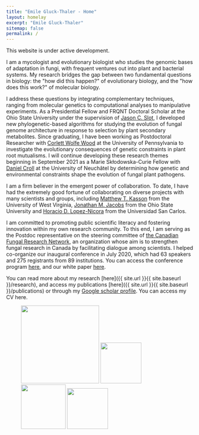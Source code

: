 ```yaml
---
title: "Emile Gluck-Thaler - Home"
layout: homelay
excerpt: "Emile Gluck-Thaler"
sitemap: false
permalink: /
---
```


This website is under active development.

I am a mycologist and evolutionary biologist who studies the genomic bases of adaptation in fungi, with frequent ventures out into plant and bacterial systems. My research bridges the gap between two fundamental questions in biology: the "how did this happen?" of evolutionary biology, and the "how does this work?" of molecular biology.

I address these questions by integrating complementary techniques, ranging from molecular genetics to computational analyses to manipulative experiments. As a Presidential Fellow and FRQNT Doctoral Scholar at the Ohio State University under the supervision of [Jason C. Slot](https://u.osu.edu/slot.1/), I developed new phylogenetic-based algorithms for studying the evolution of fungal genome architecture in response to selection by plant secondary metabolites. Since graduating, I have been working as Postdoctoral Researcher with [Corlett Wolfe Wood](https://www.the-wood-lab.net/) at the University of Pennsylvania to investigate the evolutionary consequences of genetic constraints in plant root mutualisms. I will continue developing these research themes beginning in September 2021 as a Marie Skłodowska-Curie Fellow with [Daniel Croll](http://www.pathogen-genomics.org/) at the University of Neuchâtel by determining how genetic and environmental constraints shape the evolution of fungal plant pathogens.

I am a firm believer in the emergent power of collaboration. To date, I have had the extremely good fortune of collaborating on diverse projects with many scientists and groups, including [Matthew T. Kasson](https://www.davis.wvu.edu/faculty-staff/directory/matthew-kasson) from the University of West Virginia, [Jonathan M. Jacobs](https://u.osu.edu/doctorjj/) from the Ohio State University and [Horacio D. Lopez-Nicora](https://scholar.google.com/citations?user=CV-mow8AAAAJ&hl=en) from the Universidad San Carlos.

I am committed to promoting public scientific literacy and fostering innovation within my own research community. To this end, I am serving as the Postdoc representative on the steering committee of [the Canadian Fungal Research Network](https://www.fungalresearch.ca/), an organization whose aim is to strengthen fungal research in Canada by facilitating dialogue among scientists. I helped co-organize our inaugural conference in July 2020, which had 63 speakers and 275 registrants from 89 institutions. You can access the conference program [here](https://www.fungalresearch.ca/uploads/2/3/5/6/23564534/canfunnet2020_schedule-final.pdf), and our white paper [here](https://www.nrcresearchpress.com/doi/abs/10.1139/cjm-2020-0263#.XyBF0ShKiUk). 

You can read more about my research [here]({{ site.url }}{{ site.baseurl }}/research), and access my publications [here]({{ site.url }}{{ site.baseurl }}/publications) or through my [Google scholar profile](https://scholar.google.com/citations?user=0CQpHksAAAAJ&hl=en&oi=ao). You can access my CV here.

<figure class="fourth">
  <img src="{{ site.url }}{{ site.baseurl }}/images/logopic/Logo_Leiden.jpg" style="width: 210px">
  <img src="{{ site.url }}{{ site.baseurl }}/images/logopic/Logo_Nanofront.jpg" style="width: 110px">
  <img src="{{ site.url }}{{ site.baseurl }}/images/logopic/Logo_NWO.jpg" style="width: 120px">
  <img src="{{ site.url }}{{ site.baseurl }}/images/logopic/Logo_ERC.jpg" style="width: 110px">
</figure>
